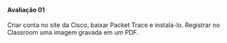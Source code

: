 #### Avaliação 01
Criar conta no site da Cisco, baixar Packet Trace e instala-lo.
Registrar no Classroom uma imagem gravada em um PDF.

